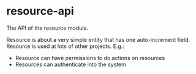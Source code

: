 resource-api
============

The API of the resource module.

Resource is about a very simple entity that has one auto-increment field.
Resource is used at lots of other projects. E.g.:

 - Resource can have permissions to do actions on resources
 - Resources can authenticate into the system
